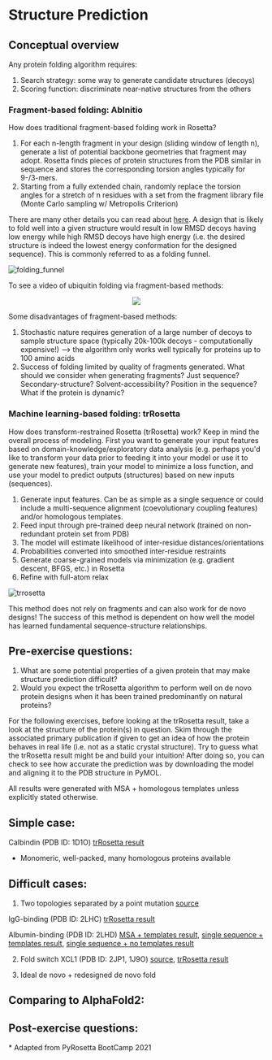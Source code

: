 # Structure Prediction
## Conceptual overview
Any protein folding algorithm requires:

1. Search strategy: some way to generate candidate structures (decoys)
2. Scoring function: discriminate near-native structures from the others

### Fragment-based folding: AbInitio
How does traditional fragment-based folding work in Rosetta? 

1. For each n-length fragment in your design (sliding window of length n), generate a list of potential backbone geometries that fragment may adopt. Rosetta finds pieces of protein structures from the PDB similar in sequence and stores the corresponding torsion angles typically for 9-/3-mers.
2. Starting from a fully extended chain, randomly replace the torsion angles for a stretch of n residues with a set from the fragment library file (Monte Carlo sampling w/ Metropolis Criterion)

There are many other details you can read about [here](https://new.rosettacommons.org/docs/latest/application_documentation/structure_prediction/abinitio). A design that is likely to fold well into a given structure would result in low RMSD decoys having low energy while high RMSD decoys have high energy (i.e. the desired structure is indeed the lowest energy conformation for the designed sequence). This is commonly referred to as a folding funnel.

![folding_funnel](https://miro.medium.com/max/7334/1*tpZtrx8ZziiTljtQyW4Zmg.png "Folding funnel")

To see a video of ubiquitin folding via fragment-based methods: 

<p align="center">
<a href="https://www.youtube.com/watch?v=TT4syxsh_AU&t=1s" target="_blank"><img src="http://img.youtube.com/vi/TT4syxsh_AU/0.jpg" /></a>
</p>

Some disadvantages of fragment-based methods:

1. Stochastic nature requires generation of a large number of decoys to sample structure space (typically 20k-100k decoys - computationally expensive!) --> the algorithm only works well typically for proteins up to 100 amino acids
2. Success of folding limited by quality of fragments generated. What should we consider when generating fragments? Just sequence? Secondary-structure? Solvent-accessibility? Position in the sequence? What if the protein is dynamic? 

### Machine learning-based folding: trRosetta
How does transform-restrained Rosetta (trRosetta) work? Keep in mind the overall process of modeling. First you want to generate your input features based on domain-knowledge/exploratory data analysis (e.g. perhaps you'd like to transform your data prior to feeding it into your model or use it to generate new features), train your model to minimize a loss function, and use your model to predict outputs (structures) based on new inputs (sequences). 

1. Generate input features. Can be as simple as a single sequence or could include a multi-sequence alignment (coevolutionary coupling features) and/or homologous templates.
2. Feed input through pre-trained deep neural network (trained on non-redundant protein set from PDB)
3. The model will estimate likelihood of inter-residue distances/orientations
4. Probabilities converted into smoothed inter-residue restraints 
5. Generate coarse-grained models via minimization (e.g. gradient descent, BFGS, etc.) in Rosetta
6. Refine with full-atom relax 


![trrosetta](https://yanglab.nankai.edu.cn/trRosetta/help/fig1.png "trRosetta work flow")

This method does not rely on fragments and can also work for de novo designs! The success of this method is dependent on how well the model has learned fundamental sequence-structure relationships.

## Pre-exercise questions:
1. What are some potential properties of a given protein that may make structure prediction difficult? 
2. Would you expect the trRosetta algorithm to perform well on de novo protein designs when it has been trained predominantly on natural proteins?

For the following exercises, before looking at the trRosetta result, take a look at the structure of the protein(s) in question. Skim through the associated primary publication if given to get an idea of how the protein behaves in real life (i.e. not as a static crystal structure). Try to guess what the trRosetta result might be and build your intuition! After doing so, you can check to see how accurate the prediction was by downloading the model and aligning it to the PDB structure in PyMOL. 

All results were generated with MSA + homologous templates unless explicitly stated otherwise.

## Simple case:
Calbindin (PDB ID: 1D1O)
[trRosetta result](https://yanglab.nankai.edu.cn/trRosetta/output/TR040039/)
- Monomeric, well-packed, many homologous proteins available 

## Difficult cases:
1. Two topologies separated by a point mutation [source](https://www.pnas.org/content/106/50/21149)

IgG-binding (PDB ID: 2LHC) [trRosetta result](https://yanglab.nankai.edu.cn/trRosetta/output/TR035112/)

Albumin-binding (PDB ID: 2LHD) [MSA + templates result](https://yanglab.nankai.edu.cn/trRosetta/output/TR035114/), [single sequence + templates result](https://yanglab.nankai.edu.cn/trRosetta/output/TR040173/), [single sequence + no templates result](https://yanglab.nankai.edu.cn/trRosetta/output/TR040175/)

2. Fold switch XCL1 (PDB ID: 2JP1, 1J9O) [source](https://pubs.acs.org/doi/10.1021/acschembio.8b00276), [trRosetta result](https://yanglab.nankai.edu.cn/trRosetta/output/TR035121/)

3. Ideal de novo + redesigned de novo fold

## Comparing to AlphaFold2:
## Post-exercise questions:

\* Adapted from PyRosetta BootCamp 2021
